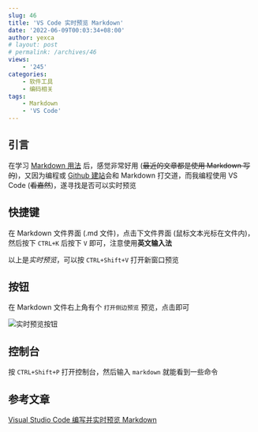 ```yaml
---
slug: 46
title: 'VS Code 实时预览 Markdown'
date: '2022-06-09T00:03:34+08:00'
author: yexca
# layout: post
# permalink: /archives/46
views:
    - '245'
categories:
    - 软件工具
    - 编码相关
tags:
    - Markdown
    - 'VS Code'
---
```


## 引言

在学习 [Markdown 用法](https://yexca.xyz/index.php/2022/05/28/markdown%e7%ae%80%e6%98%93%e5%85%a5%e9%97%a8%e5%ad%a6%e4%b9%a0%e7%ac%94%e8%ae%b0/) 后，感觉非常好用 (~~最近的文章都是使用 Markdown 写的~~)，又因为编程或 [Github 建站](https://yexca.xyz/index.php/2022/05/28/github-pages%e5%bb%ba%e7%ab%99%e5%8f%8a%e8%87%aa%e5%ae%9a%e4%b9%89%e5%9f%9f%e5%90%8d/)会和 Markdown 打交道，而我编程使用 VS Code (~~看嘉然~~)，遂寻找是否可以实时预览

## 快捷键

在 Markdown 文件界面 (.md 文件)，点击下文件界面 (鼠标文本光标在文件内)，然后按下 `CTRL+K` 后按下 `V` 即可，注意使用**英文输入法**

以上是*实时预览*，可以按 `CTRL+Shift+V` 打开新窗口预览

## 按钮

在 Markdown 文件右上角有个 `打开侧边预览` 预览，点击即可

![实时预览按钮](https://cdn.jsdelivr.net/gh/yexca/picx-images-hosting@master/2022/06-VsCode-嘉然/image.2x0ji2pjqik0.webp)

## 控制台

按 `CTRL+Shift+P` 打开控制台，然后输入 `markdown` 就能看到一些命令

## 参考文章

[Visual Studio Code 编写并实时预览 Markdown](https://blog.csdn.net/supergao222/article/details/78596704)
